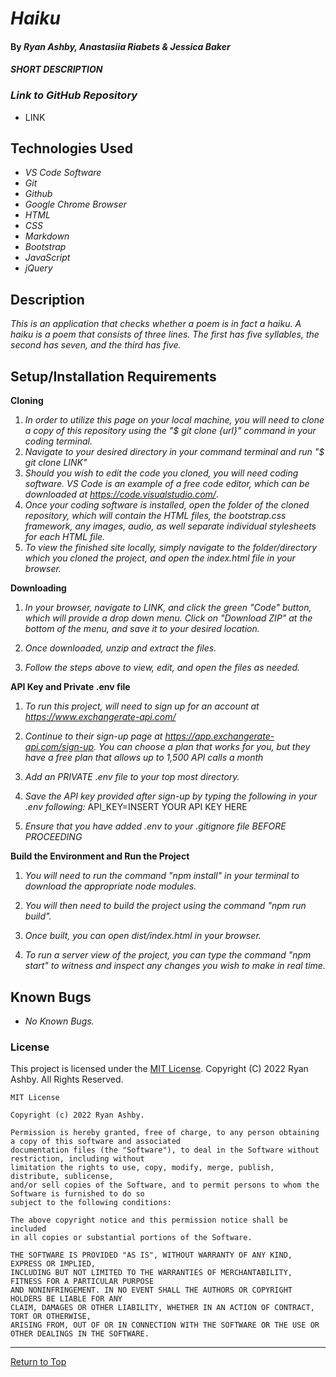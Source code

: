 
# _Haiku_ 

#### By _**Ryan Ashby, Anastasiia Riabets & Jessica Baker**_ 

#### _SHORT DESCRIPTION_

### _Link to GitHub Repository_

* LINK

## Technologies Used 

* _VS Code Software_
* _Git_
* _Github_
* _Google Chrome Browser_
* _HTML_
* _CSS_ 
* _Markdown_ 
* _Bootstrap_
* _JavaScript_
* _jQuery_


## Description 

_This is an application that checks whether a poem is in fact a haiku. A haiku is a poem that consists of three lines. The first has five syllables, the second has seven, and the third has five._

## Setup/Installation Requirements 

**Cloning**

1) _In order to utilize this page on your local machine, you will need to clone a copy of this repository using the "$ git clone {url}" command in your coding terminal._
2) _Navigate to your desired directory in your command terminal and run "$ git clone LINK"_
3) _Should you wish to edit the code you cloned, you will need coding software. VS Code is an example of a free code editor, which can be downloaded at https://code.visualstudio.com/_.
4) _Once your coding software is installed, open the folder of the cloned repository, which will contain the HTML files, the bootstrap.css framework, any images, audio, as well separate individual stylesheets for each HTML file._
5) _To view the finished site locally, simply navigate to the folder/directory which you cloned the project, and open the index.html file in your browser._

**Downloading**

1) _In your browser, navigate to LINK, and click the green "Code" button, which will provide a drop down menu. Click on "Download ZIP" at the bottom of the menu, and save it to your desired location._

2) _Once downloaded, unzip and extract the files._

3) _Follow the steps above to view, edit, and open the files as needed._


**API Key and Private .env file**

1) _To run this project, will need to sign up for an account at https://www.exchangerate-api.com/_ 

2) _Continue to their sign-up page at https://app.exchangerate-api.com/sign-up. You can choose a plan that works for you, but they have a free plan that allows up to 1,500 API calls a month_

3) _Add an PRIVATE .env file to your top most directory._

4) _Save the API key provided after sign-up by typing the following in your .env following:_ API_KEY=INSERT YOUR API KEY HERE

5) _Ensure that you have added .env to your .gitignore file BEFORE PROCEEDING_

**Build the Environment and Run the Project** 

1) _You will need to run the command "npm install" in your terminal to download the appropriate node modules._

2) _You will then need to build the project using the command "npm run build"._

3) _Once built, you can open dist/index.html in your browser._

4) _To run a server view of the project, you can type the command "npm start" to witness and inspect any changes you wish to make in real time._

## Known Bugs 

* _No Known Bugs._  

### License

This project is licensed under the [MIT License](https://opensource.org/licenses/MIT). Copyright (C) 2022 Ryan Ashby. All Rights Reserved.

```
MIT License

Copyright (c) 2022 Ryan Ashby.

Permission is hereby granted, free of charge, to any person obtaining a copy of this software and associated 
documentation files (the "Software"), to deal in the Software without restriction, including without 
limitation the rights to use, copy, modify, merge, publish, distribute, sublicense, 
and/or sell copies of the Software, and to permit persons to whom the Software is furnished to do so 
subject to the following conditions:

The above copyright notice and this permission notice shall be included 
in all copies or substantial portions of the Software.

THE SOFTWARE IS PROVIDED "AS IS", WITHOUT WARRANTY OF ANY KIND, EXPRESS OR IMPLIED, 
INCLUDING BUT NOT LIMITED TO THE WARRANTIES OF MERCHANTABILITY, FITNESS FOR A PARTICULAR PURPOSE 
AND NONINFRINGEMENT. IN NO EVENT SHALL THE AUTHORS OR COPYRIGHT HOLDERS BE LIABLE FOR ANY 
CLAIM, DAMAGES OR OTHER LIABILITY, WHETHER IN AN ACTION OF CONTRACT, TORT OR OTHERWISE, 
ARISING FROM, OUT OF OR IN CONNECTION WITH THE SOFTWARE OR THE USE OR OTHER DEALINGS IN THE SOFTWARE.
```

------------------------------

<a href="#">Return to Top</a>